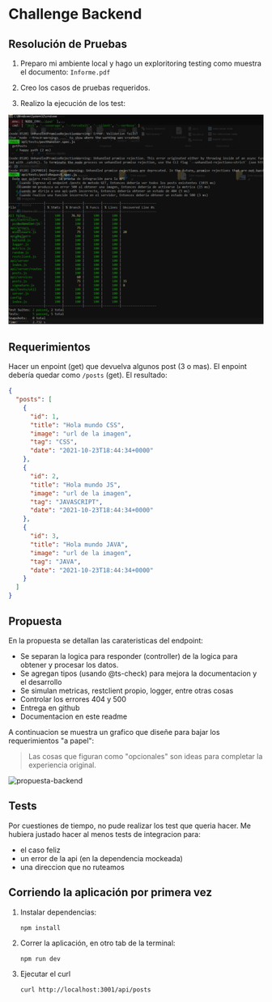 # Challenge Backend


## Resolución de Pruebas

1. Preparo mi ambiente local y hago un exploritoring testing como muestra el documento: `Informe.pdf`

2. Creo los casos de pruebas requeridos. 

3. Realizo la ejecución de los test:

  ![result-test](./resultTest.png)


## Requerimientos

Hacer un enpoint (get) que devuelva algunos post (3 o mas). El enpoint debería quedar como `/posts` (get).
El resultado:

```json
{
  "posts": [
    {
      "id": 1,
      "title": "Hola mundo CSS",
      "image": "url de la imagen",
      "tag": "CSS",
      "date": "2021-10-23T18:44:34+0000"
    },
    {
      "id": 2,
      "title": "Hola mundo JS",
      "image": "url de la imagen",
      "tag": "JAVASCRIPT",
      "date": "2021-10-23T18:44:34+0000"
    },
    {
      "id": 3,
      "title": "Hola mundo JAVA",
      "image": "url de la imagen",
      "tag": "JAVA",
      "date": "2021-10-23T18:44:34+0000"
    }
  ]
}
```

## Propuesta

En la propuesta se detallan las carateristicas del endpoint:

- Se separan la logica para responder (controller) de la logica para obtener y procesar los datos.
- Se agregan tipos (usando @ts-check) para mejora la documentacion y el desarrollo
- Se simulan metricas, restclient propio, logger, entre otras cosas
- Controlar los errores 404 y 500
- Entrega en github
- Documentacion en este readme

A continuacion se muestra un grafico que diseñe para bajar los requerimientos "a papel":

> Las cosas que figuran como "opcionales" son ideas para completar la experiencia original.

![propuesta-backend](https://user-images.githubusercontent.com/8606443/139524045-dd51951e-2ab4-4314-b8b4-148df92da3ca.png)

## Tests

Por cuestiones de tiempo, no pude realizar los test que queria hacer.
Me hubiera justado hacer al menos tests de integracion para:

- el caso feliz
- un error de la api (en la dependencia mockeada)
- una direccion que no ruteamos

## Corriendo la aplicación por primera vez

1. Instalar dependencias:

   ```
   npm install
   ```

2. Correr la aplicación, en otro tab de la terminal:

   ```
   npm run dev
   ```

3. Ejecutar el curl

   ```
   curl http://localhost:3001/api/posts
   ```
